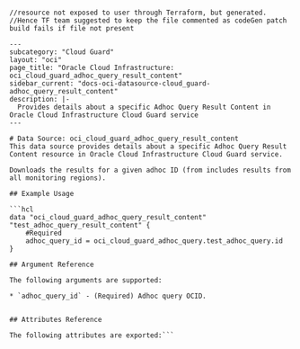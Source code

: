 ```

//resource not exposed to user through Terraform, but generated.
//Hence TF team suggested to keep the file commented as codeGen patch build fails if file not present

---
subcategory: "Cloud Guard"
layout: "oci"
page_title: "Oracle Cloud Infrastructure: oci_cloud_guard_adhoc_query_result_content"
sidebar_current: "docs-oci-datasource-cloud_guard-adhoc_query_result_content"
description: |-
  Provides details about a specific Adhoc Query Result Content in Oracle Cloud Infrastructure Cloud Guard service
---

# Data Source: oci_cloud_guard_adhoc_query_result_content
This data source provides details about a specific Adhoc Query Result Content resource in Oracle Cloud Infrastructure Cloud Guard service.

Downloads the results for a given adhoc ID (from includes results from all monitoring regions).

## Example Usage

```hcl
data "oci_cloud_guard_adhoc_query_result_content" "test_adhoc_query_result_content" {
	#Required
	adhoc_query_id = oci_cloud_guard_adhoc_query.test_adhoc_query.id
}

## Argument Reference

The following arguments are supported:

* `adhoc_query_id` - (Required) Adhoc query OCID.


## Attributes Reference

The following attributes are exported:```